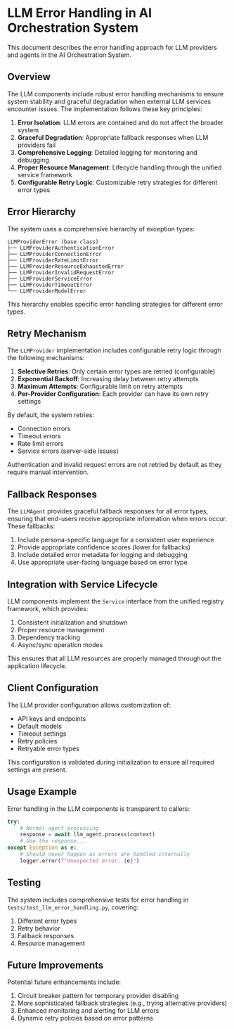 # LLM Error Handling in AI Orchestration System

This document describes the error handling approach for LLM providers and agents in the AI Orchestration System.

## Overview

The LLM components include robust error handling mechanisms to ensure system stability and graceful degradation when external LLM services encounter issues. The implementation follows these key principles:

1. **Error Isolation**: LLM errors are contained and do not affect the broader system
2. **Graceful Degradation**: Appropriate fallback responses when LLM providers fail
3. **Comprehensive Logging**: Detailed logging for monitoring and debugging
4. **Proper Resource Management**: Lifecycle handling through the unified service framework
5. **Configurable Retry Logic**: Customizable retry strategies for different error types

## Error Hierarchy

The system uses a comprehensive hierarchy of exception types:

```
LLMProviderError (base class)
├── LLMProviderAuthenticationError
├── LLMProviderConnectionError
├── LLMProviderRateLimitError
├── LLMProviderResourceExhaustedError
├── LLMProviderInvalidRequestError
├── LLMProviderServiceError
├── LLMProviderTimeoutError
└── LLMProviderModelError
```

This hierarchy enables specific error handling strategies for different error types.

## Retry Mechanism

The `LLMProvider` implementation includes configurable retry logic through the following mechanisms:

1. **Selective Retries**: Only certain error types are retried (configurable)
2. **Exponential Backoff**: Increasing delay between retry attempts
3. **Maximum Attempts**: Configurable limit on retry attempts
4. **Per-Provider Configuration**: Each provider can have its own retry settings

By default, the system retries:
- Connection errors
- Timeout errors
- Rate limit errors
- Service errors (server-side issues)

Authentication and invalid request errors are not retried by default as they require manual intervention.

## Fallback Responses

The `LLMAgent` provides graceful fallback responses for all error types, ensuring that end-users receive appropriate information when errors occur. These fallbacks:

1. Include persona-specific language for a consistent user experience
2. Provide appropriate confidence scores (lower for fallbacks)
3. Include detailed error metadata for logging and debugging
4. Use appropriate user-facing language based on error type

## Integration with Service Lifecycle

LLM components implement the `Service` interface from the unified registry framework, which provides:

1. Consistent initialization and shutdown
2. Proper resource management
3. Dependency tracking
4. Async/sync operation modes

This ensures that all LLM resources are properly managed throughout the application lifecycle.

## Client Configuration

The LLM provider configuration allows customization of:

- API keys and endpoints
- Default models
- Timeout settings
- Retry policies
- Retryable error types

This configuration is validated during initialization to ensure all required settings are present.

## Usage Example

Error handling in the LLM components is transparent to callers:

```python
try:
    # Normal agent processing
    response = await llm_agent.process(context)
    # Use the response...
except Exception as e:
    # Should never happen as errors are handled internally
    logger.error(f"Unexpected error: {e}")
```

## Testing

The system includes comprehensive tests for error handling in `tests/test_llm_error_handling.py`, covering:

1. Different error types
2. Retry behavior
3. Fallback responses
4. Resource management

## Future Improvements

Potential future enhancements include:

1. Circuit breaker pattern for temporary provider disabling
2. More sophisticated fallback strategies (e.g., trying alternative providers)
3. Enhanced monitoring and alerting for LLM errors
4. Dynamic retry policies based on error patterns
